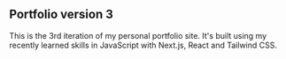## Portfolio version 3

This is the 3rd iteration of my personal portfolio site.
It's built using my recently learned skills in JavaScript with Next.js, React and Tailwind CSS.
